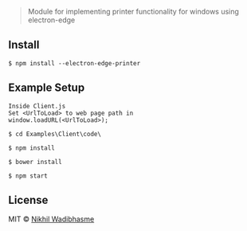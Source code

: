 
> Module for implementing printer functionality for windows using electron-edge

## Install

```
$ npm install --electron-edge-printer
```
## Example Setup

```
Inside Client.js
Set <UrlToLoad> to web page path in 
window.loadURL(<UrlToLoad>);

$ cd Examples\Client\code\

$ npm install 

$ bower install 

$ npm start 

```

## License

MIT © [Nikhil Wadibhasme](https://www.npmjs.com/package/electron-edge-printer)
